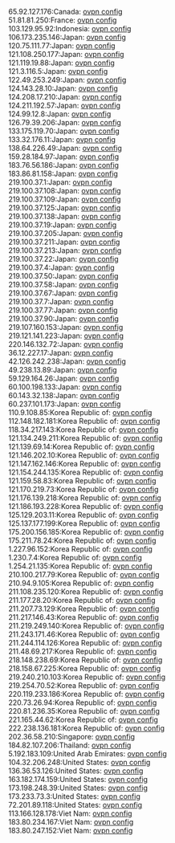 65.92.127.176:Canada: [ovpn config](vpn/65_92_127_176.ovpn)  
51.81.81.250:France: [ovpn config](vpn/51_81_81_250.ovpn)  
103.129.95.92:Indonesia: [ovpn config](vpn/103_129_95_92.ovpn)  
106.173.235.146:Japan: [ovpn config](vpn/106_173_235_146.ovpn)  
120.75.111.77:Japan: [ovpn config](vpn/120_75_111_77.ovpn)  
121.108.250.177:Japan: [ovpn config](vpn/121_108_250_177.ovpn)  
121.119.19.88:Japan: [ovpn config](vpn/121_119_19_88.ovpn)  
121.3.116.5:Japan: [ovpn config](vpn/121_3_116_5.ovpn)  
122.49.253.249:Japan: [ovpn config](vpn/122_49_253_249.ovpn)  
124.143.28.10:Japan: [ovpn config](vpn/124_143_28_10.ovpn)  
124.208.17.210:Japan: [ovpn config](vpn/124_208_17_210.ovpn)  
124.211.192.57:Japan: [ovpn config](vpn/124_211_192_57.ovpn)  
124.99.12.8:Japan: [ovpn config](vpn/124_99_12_8.ovpn)  
126.79.39.206:Japan: [ovpn config](vpn/126_79_39_206.ovpn)  
133.175.119.70:Japan: [ovpn config](vpn/133_175_119_70.ovpn)  
133.32.176.11:Japan: [ovpn config](vpn/133_32_176_11.ovpn)  
138.64.226.49:Japan: [ovpn config](vpn/138_64_226_49.ovpn)  
159.28.184.97:Japan: [ovpn config](vpn/159_28_184_97.ovpn)  
183.76.56.186:Japan: [ovpn config](vpn/183_76_56_186.ovpn)  
183.86.81.158:Japan: [ovpn config](vpn/183_86_81_158.ovpn)  
219.100.37.1:Japan: [ovpn config](vpn/219_100_37_1.ovpn)  
219.100.37.108:Japan: [ovpn config](vpn/219_100_37_108.ovpn)  
219.100.37.109:Japan: [ovpn config](vpn/219_100_37_109.ovpn)  
219.100.37.125:Japan: [ovpn config](vpn/219_100_37_125.ovpn)  
219.100.37.138:Japan: [ovpn config](vpn/219_100_37_138.ovpn)  
219.100.37.19:Japan: [ovpn config](vpn/219_100_37_19.ovpn)  
219.100.37.205:Japan: [ovpn config](vpn/219_100_37_205.ovpn)  
219.100.37.211:Japan: [ovpn config](vpn/219_100_37_211.ovpn)  
219.100.37.213:Japan: [ovpn config](vpn/219_100_37_213.ovpn)  
219.100.37.22:Japan: [ovpn config](vpn/219_100_37_22.ovpn)  
219.100.37.4:Japan: [ovpn config](vpn/219_100_37_4.ovpn)  
219.100.37.50:Japan: [ovpn config](vpn/219_100_37_50.ovpn)  
219.100.37.58:Japan: [ovpn config](vpn/219_100_37_58.ovpn)  
219.100.37.67:Japan: [ovpn config](vpn/219_100_37_67.ovpn)  
219.100.37.7:Japan: [ovpn config](vpn/219_100_37_7.ovpn)  
219.100.37.77:Japan: [ovpn config](vpn/219_100_37_77.ovpn)  
219.100.37.90:Japan: [ovpn config](vpn/219_100_37_90.ovpn)  
219.107.160.153:Japan: [ovpn config](vpn/219_107_160_153.ovpn)  
219.121.141.223:Japan: [ovpn config](vpn/219_121_141_223.ovpn)  
220.146.132.72:Japan: [ovpn config](vpn/220_146_132_72.ovpn)  
36.12.227.17:Japan: [ovpn config](vpn/36_12_227_17.ovpn)  
42.126.242.238:Japan: [ovpn config](vpn/42_126_242_238.ovpn)  
49.238.13.89:Japan: [ovpn config](vpn/49_238_13_89.ovpn)  
59.129.164.26:Japan: [ovpn config](vpn/59_129_164_26.ovpn)  
60.100.198.133:Japan: [ovpn config](vpn/60_100_198_133.ovpn)  
60.143.32.138:Japan: [ovpn config](vpn/60_143_32_138.ovpn)  
60.237.101.173:Japan: [ovpn config](vpn/60_237_101_173.ovpn)  
110.9.108.85:Korea Republic of: [ovpn config](vpn/110_9_108_85.ovpn)  
112.148.182.181:Korea Republic of: [ovpn config](vpn/112_148_182_181.ovpn)  
118.34.217.143:Korea Republic of: [ovpn config](vpn/118_34_217_143.ovpn)  
121.134.249.211:Korea Republic of: [ovpn config](vpn/121_134_249_211.ovpn)  
121.139.69.14:Korea Republic of: [ovpn config](vpn/121_139_69_14.ovpn)  
121.146.202.10:Korea Republic of: [ovpn config](vpn/121_146_202_10.ovpn)  
121.147.162.146:Korea Republic of: [ovpn config](vpn/121_147_162_146.ovpn)  
121.154.244.135:Korea Republic of: [ovpn config](vpn/121_154_244_135.ovpn)  
121.159.58.83:Korea Republic of: [ovpn config](vpn/121_159_58_83.ovpn)  
121.170.219.73:Korea Republic of: [ovpn config](vpn/121_170_219_73.ovpn)  
121.176.139.218:Korea Republic of: [ovpn config](vpn/121_176_139_218.ovpn)  
121.186.193.228:Korea Republic of: [ovpn config](vpn/121_186_193_228.ovpn)  
125.129.203.11:Korea Republic of: [ovpn config](vpn/125_129_203_11.ovpn)  
125.137.177.199:Korea Republic of: [ovpn config](vpn/125_137_177_199.ovpn)  
175.200.156.185:Korea Republic of: [ovpn config](vpn/175_200_156_185.ovpn)  
175.211.78.24:Korea Republic of: [ovpn config](vpn/175_211_78_24.ovpn)  
1.227.96.152:Korea Republic of: [ovpn config](vpn/1_227_96_152.ovpn)  
1.230.7.4:Korea Republic of: [ovpn config](vpn/1_230_7_4.ovpn)  
1.254.21.135:Korea Republic of: [ovpn config](vpn/1_254_21_135.ovpn)  
210.100.217.79:Korea Republic of: [ovpn config](vpn/210_100_217_79.ovpn)  
210.94.9.105:Korea Republic of: [ovpn config](vpn/210_94_9_105.ovpn)  
211.108.235.120:Korea Republic of: [ovpn config](vpn/211_108_235_120.ovpn)  
211.177.28.20:Korea Republic of: [ovpn config](vpn/211_177_28_20.ovpn)  
211.207.73.129:Korea Republic of: [ovpn config](vpn/211_207_73_129.ovpn)  
211.217.146.43:Korea Republic of: [ovpn config](vpn/211_217_146_43.ovpn)  
211.219.249.140:Korea Republic of: [ovpn config](vpn/211_219_249_140.ovpn)  
211.243.171.46:Korea Republic of: [ovpn config](vpn/211_243_171_46.ovpn)  
211.244.114.126:Korea Republic of: [ovpn config](vpn/211_244_114_126.ovpn)  
211.48.69.217:Korea Republic of: [ovpn config](vpn/211_48_69_217.ovpn)  
218.148.238.69:Korea Republic of: [ovpn config](vpn/218_148_238_69.ovpn)  
218.158.67.225:Korea Republic of: [ovpn config](vpn/218_158_67_225.ovpn)  
219.240.210.103:Korea Republic of: [ovpn config](vpn/219_240_210_103.ovpn)  
219.254.70.52:Korea Republic of: [ovpn config](vpn/219_254_70_52.ovpn)  
220.119.233.186:Korea Republic of: [ovpn config](vpn/220_119_233_186.ovpn)  
220.73.26.94:Korea Republic of: [ovpn config](vpn/220_73_26_94.ovpn)  
220.81.236.35:Korea Republic of: [ovpn config](vpn/220_81_236_35.ovpn)  
221.165.44.62:Korea Republic of: [ovpn config](vpn/221_165_44_62.ovpn)  
222.238.136.181:Korea Republic of: [ovpn config](vpn/222_238_136_181.ovpn)  
202.36.58.210:Singapore: [ovpn config](vpn/202_36_58_210.ovpn)  
184.82.107.206:Thailand: [ovpn config](vpn/184_82_107_206.ovpn)  
5.192.183.109:United Arab Emirates: [ovpn config](vpn/5_192_183_109.ovpn)  
104.32.206.248:United States: [ovpn config](vpn/104_32_206_248.ovpn)  
136.36.53.126:United States: [ovpn config](vpn/136_36_53_126.ovpn)  
163.182.174.159:United States: [ovpn config](vpn/163_182_174_159.ovpn)  
173.198.248.39:United States: [ovpn config](vpn/173_198_248_39.ovpn)  
173.233.73.3:United States: [ovpn config](vpn/173_233_73_3.ovpn)  
72.201.89.118:United States: [ovpn config](vpn/72_201_89_118.ovpn)  
113.166.128.178:Viet Nam: [ovpn config](vpn/113_166_128_178.ovpn)  
183.80.234.167:Viet Nam: [ovpn config](vpn/183_80_234_167.ovpn)  
183.80.247.152:Viet Nam: [ovpn config](vpn/183_80_247_152.ovpn)  
